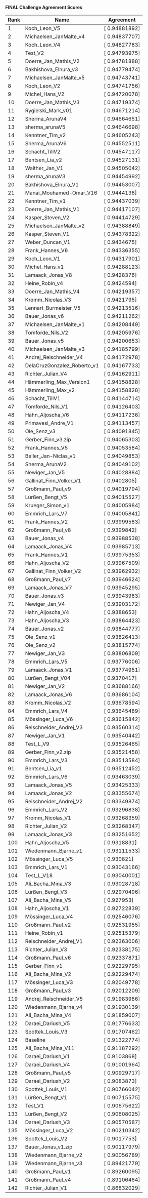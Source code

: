 **FINAL Challenge Agreement Scores**



|Rank|Name|Agreement|
|----|-----|---|
|1|Koch_Leon_V5|[ 0.94881892]|
|2|Michaelsen_JanMalte_v4|[ 0.94837707]|
|3|Koch_Leon_V4|[ 0.94827783]|
|4|Test_V2|[ 0.94793975]|
|5|Doerre_Jan_Mathis_V2|[ 0.94781888]|
|6|Bakhishova_Elnura_v3|[ 0.94779474]|
|7|Michaelsen_JanMalte_v5|[ 0.94743741]|
|8|Koch_Leon_V2|[ 0.94741756]|
|9|Michel_Hans_V2|[ 0.94720078]|
|10|Doerre_Jan_Mathis_V3|[ 0.94719374]|
|11|Rygielski_Mark_v01|[ 0.94671214]|
|12|Sherma_ArunaV4|[ 0.94664651]|
|13|sherma_arunaV5|[ 0.94646698]|
|14|Kenntner_Tim_v2|[ 0.94605243]|
|15|Sherma_ArunaV6|[ 0.94552511]|
|16|Schacht_TillV2|[ 0.94547117]|
|17|Bentsen_Lia_v2|[ 0.94527131]|
|18|Walther_Jan_V1|[ 0.94505042]|
|19|sherma_arunaV3|[ 0.94454992]|
|20|Bakhishova_Elnura_V1|[ 0.94453007]|
|21|Manai_Mouhamed-Omar_V16|[ 0.9444136]|
|22|Kenntner_Tim_v1|[ 0.94437039]|
|23|Doerre_Jan_Mathis_V1|[ 0.94417107]|
|24|Kasper_Steven_V2|[ 0.94414729]|
|25|Michaelsen_JanMalte_v2|[ 0.94388849]|
|26|Kasper_Steven_V1|[ 0.94378322]|
|27|Weber_Duncan_V1|[ 0.9434675]|
|28|Frank_Hannes_V6|[ 0.94336355]|
|29|Koch_Leon_V1|[ 0.94317901]|
|30|Michel_Hans_v1|[ 0.94288123]|
|31|Lamaack_Jonas_V8|[ 0.9428376]|
|32|Heine_Robin_v4|[ 0.9424594]|
|33|Doerre_Jan_Mathis_V4|[ 0.94219357]|
|34|Kromm_Nicolas_V3|[ 0.9421795]|
|35|Lennart_Burmeister_V5|[ 0.94213516]|
|36|Bauer_Jonas_v6|[ 0.94211262]|
|37|Michaelsen_JanMalte_v1|[ 0.94208449]|
|38|Tomforde_Nils_V2|[ 0.94205976]|
|39|Bauer_Jonas_v5|[ 0.94200653]|
|40|Michaelsen_JanMalte_v3|[ 0.94185799]|
|41|Andrej_Reischneider_V4|[ 0.94172978]|
|42|DelaCruzGonzalez_Roberto_v1|[ 0.94167733]|
|43|Richter_Julian_V4|[ 0.94162911]|
|44|Hämmerling_Max_Version1|[ 0.94158828]|
|45|Hämmerling_Max_v2|[ 0.94158828]|
|46|Schacht_TillV1|[ 0.94144714]|
|47|Tomforde_Nils_V1|[ 0.94126403]|
|48|Hahn_Aljoscha_V6|[ 0.94117236]|
|49|Primavesi_Andre_V1|[ 0.94113457]|
|50|Ole_Senz_v3|[ 0.94091845]|
|51|Gerber_Finn_v3.zip|[ 0.94065303]|
|52|Frank_Hannes_V5|[ 0.94053584]|
|53|Beller_Jan-Niclas_v1|[ 0.94049853]|
|54|Sherma_ArunaV2|[ 0.94049102]|
|55|Newiger_Jan_V5|[ 0.94028884]|
|56|Gallinat_Finn_Volker_V1|[ 0.9402805]|
|57|Großmann_Paul_v9|[ 0.94019794]|
|58|Lürßen_Bengt_V5|[ 0.94015527]|
|59|Krueger_Simon_v1|[ 0.94005984]|
|60|Emmrich_Lars_V7|[ 0.94005841]|
|61|Frank_Hannes_V2|[ 0.93999583]|
|62|Großmann_Paul_v8|[ 0.9399842]|
|63|Bauer_Jonas_v4|[ 0.93988538]|
|64|Lamaack_Jonas_V4|[ 0.93985713]|
|65|Frank_Hannes_V1|[ 0.93975353]|
|66|Hahn_Aljoscha_V2|[ 0.93967509]|
|67|Gallinat_Finn_Volker_V2|[ 0.93962932]|
|68|Großmann_Paul_v7|[ 0.93946624]|
|69|Lamaack_Jonas_V7|[ 0.93945295]|
|70|Bauer_Jonas_v3|[ 0.93943983]|
|71|Newiger_Jan_V4|[ 0.93903172]|
|72|Hahn_Aljoscha_V4|[ 0.9388653]|
|73|Hahn_Aljoscha_V3|[ 0.93864423]|
|74|Bauer_Jonas_v2|[ 0.93844777]|
|75|Ole_Senz_v1|[ 0.93826413]|
|76|Ole_Senz_v2|[ 0.93815774]|
|77|Newiger_Jan_V3|[ 0.93806809]|
|78|Emmrich_Lars_V5|[ 0.93776006]|
|79|Lamaack_Jonas_V1|[ 0.93774951]|
|80|Lürßen_Bengt_V04|[ 0.9370417]|
|81|Newiger_Jan_V2|[ 0.93688166]|
|82|Lamaack_Jonas_V6|[ 0.93686104]|
|83|Kromm_Nicolas_V2|[ 0.93678594]|
|84|Emmrich_Lars_V4|[ 0.93645489]|
|85|Mössinger_Luca_V6|[ 0.93615842]|
|86|Reischneider_Andrej_V3|[ 0.93560314]|
|87|Newiger_Jan_V1|[ 0.93540442]|
|88|Test_L_V9|[ 0.93526465]|
|89|Gerber_Finn_v2.zip|[ 0.93521458]|
|90|Emmrich_Lars_V3|[ 0.93513584]|
|91|Bentsen_Lia_v1|[ 0.93512452]|
|92|Emmrich_Lars_V6|[ 0.93463039]|
|93|Lamaack_Jonas_V5|[ 0.93425333]|
|94|Lamaack_Jonas_V2|[ 0.93355674]|
|95|Reischneider_Andrej_V2|[ 0.93349874]|
|96|Emmrich_Lars_V2|[ 0.93296838]|
|97|Kromm_Nicolas_V1|[ 0.93268359]|
|98|Richter_Julian_V2|[ 0.93268347]|
|99|Lamaack_Jonas_V3|[ 0.93251652]|
|100|Hahn_Aljoscha_V5|[ 0.9318831]|
|101|Wiedenmann_Bjarne_v1|[ 0.93111533]|
|102|Mössinger_Luca_V5|[ 0.930821]|
|103|Emmrich_Lars_V1|[ 0.93043166]|
|104|Test_L_V18|[ 0.93040001]|
|105|Ali_Bacha_Mina_V3|[ 0.93028718]|
|106|Lürßen_Bengt_V3|[ 0.92970496]|
|107|Ali_Bacha_Mina_V5|[ 0.927953]|
|108|Hahn_Aljoscha_V1|[ 0.92722839]|
|109|Mössinger_Luca_V4|[ 0.92546076]|
|110|Großmann_Paul_v2|[ 0.92531955]|
|111|Heine_Robin_v1|[ 0.92515379]|
|112|Reischneider_Andrej_V1|[ 0.92363006]|
|113|Richter_Julian_V3|[ 0.92338175]|
|114|Großmann_Paul_v6|[ 0.92337871]|
|115|Gerber_Finn_v1|[ 0.92229795]|
|116|Ali_Bacha_Mina_V2|[ 0.92229474]|
|117|Mössinger_Luca_V3|[ 0.92049778]|
|118|Großmann_Paul_v3|[ 0.92012209]|
|119|Andrej_Reischneider_V5|[ 0.91983986]|
|120|Wiedenmann_Bjarne_v4|[ 0.91930139]|
|121|Ali_Bacha_Mina_V4|[ 0.91859007]|
|122|Daraei_Dariush_V5|[ 0.91776633]|
|123|Spottek_Louis_V3|[ 0.91707462]|
|124|Baseline|[ 0.91322774]|
|125|Ali_Bacha_Mina_V11|[ 0.91187292]|
|126|Daraei_Dariush_V1|[ 0.9103868]|
|127|Daraei_Dariush_V4|[ 0.91001964]|
|128|Großmann_Paul_v5|[ 0.90929717]|
|129|Daraei_Dariush_V2|[ 0.9083873]|
|130|Spottek_Louis_V1|[ 0.90766042]|
|131|Lürßen_Bengt_V1|[ 0.90715575]|
|132|Test_V1|[ 0.90675622]|
|133|Lürßen_Bengt_V2|[ 0.90608025]|
|134|Daraei_Dariush_V3|[ 0.90570587]|
|135|Mössinger_Luca_V2|[ 0.90210342]|
|136|Spottek_Louis_V2|[ 0.9017753]|
|137|Bauer_Jonas_v1.zip|[ 0.90117979]|
|138|Wiedenmann_Bjarne_v2|[ 0.90056789]|
|139|Wiedenmann_Bjarne_v3|[ 0.89421779]|
|140|Großmann_Paul_v1|[ 0.89260095]|
|141|Großmann_Paul_v4|[ 0.89106464]|
|142|Richter_Julian_V1|[ 0.86832029]|
